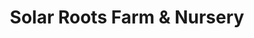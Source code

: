 ---
title: "Solar Roots Farm & Nursery"
url: /bealton/solar-roots-farm-and-nursery/
shop: general
---